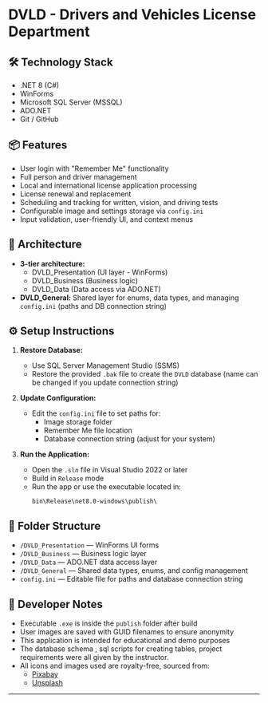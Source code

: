 # DVLD - Drivers and Vehicles License Department

## 🛠 Technology Stack
- .NET 8 (C#)
- WinForms
- Microsoft SQL Server (MSSQL)
- ADO.NET
- Git / GitHub

## 📦 Features
- User login with "Remember Me" functionality
- Full person and driver management
- Local and international license application processing
- License renewal and replacement
- Scheduling and tracking for written, vision, and driving tests
- Configurable image and settings storage via `config.ini`
- Input validation, user-friendly UI, and context menus

## 🧱 Architecture
- **3-tier architecture:**
  - DVLD_Presentation (UI layer - WinForms)
  - DVLD_Business (Business logic)
  - DVLD_Data (Data access via ADO.NET)
- **DVLD_General:** Shared layer for enums, data types, and managing `config.ini` (paths and DB connection string)

## ⚙️ Setup Instructions

1. **Restore Database:**
   - Use SQL Server Management Studio (SSMS)
   - Restore the provided `.bak` file to create the `DVLD` database (name can be changed if you update connection string)

2. **Update Configuration:**
   - Edit the `config.ini` file to set paths for:
     - Image storage folder
     - Remember Me file location
     - Database connection string (adjust for your system)

3. **Run the Application:**
   - Open the `.sln` file in Visual Studio 2022 or later
   - Build in `Release` mode
   - Run the app or use the executable located in:
     ```
     bin\Release\net8.0-windows\publish\
     ```

## 📁 Folder Structure

- `/DVLD_Presentation` — WinForms UI forms
- `/DVLD_Business` — Business logic layer
- `/DVLD_Data` — ADO.NET data access layer
- `/DVLD_General` — Shared data types, enums, and config management
- `config.ini` — Editable file for paths and database connection string

## 🧪 Developer Notes

- Executable `.exe` is inside the `publish` folder after build
- User images are saved with GUID filenames to ensure anonymity
- This application is intended for educational and demo purposes
- The database schema , sql scripts for creating tables, project requirements were all given by the instructor. 
- All icons and images used are royalty-free, sourced from:
  - [Pixabay](https://pixabay.com/)
  - [Unsplash](https://unsplash.com/)

---

